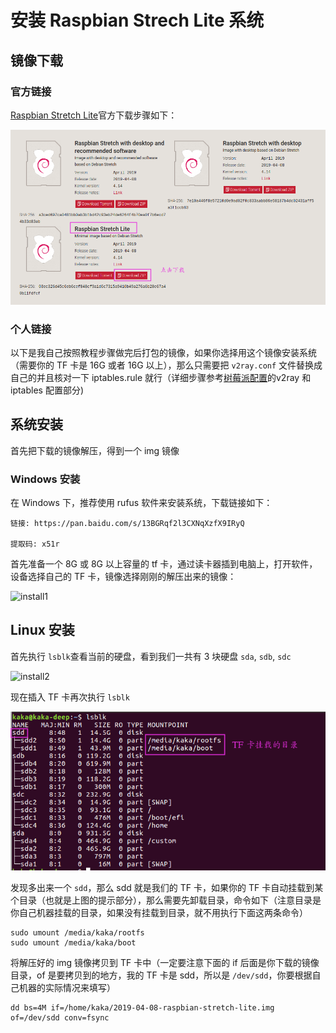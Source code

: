 # 安装 Raspbian Strech Lite 系统

## 镜像下载

### 官方链接

[Raspbian Stretch Lite](https://www.raspberrypi.org/downloads/raspbian/)官方下载步骤如下：

![0](./pic/raspberrypi/0.png)



### 个人链接

以下是我自己按照教程步骤做完后打包的镜像，如果你选择用这个镜像安装系统（需要你的 TF 卡是 16G 或者 16G 以上），那么只需要把 `v2ray.conf` 文件替换成自己的并且核对一下 iptables.rule 就行（详细步骤参考[树莓派配置](./README.md)的v2ray 和 iptables 配置部分)



## 系统安装

首先把下载的镜像解压，得到一个 img 镜像



### Windows 安装

在 Windows 下，推荐使用 rufus 软件来安装系统，下载链接如下：

```
链接: https://pan.baidu.com/s/13BGRqf2l3CXNqXzfX9IRyQ 

提取码: x51r 
```

首先准备一个 8G 或 8G 以上容量的 tf 卡，通过读卡器插到电脑上，打开软件，设备选择自己的 TF 卡，镜像选择刚刚的解压出来的镜像：

![install1](/home/kaka/kaka/raspberry-pi-dns/pic/raspberrypi/install1.png)

## Linux 安装

首先执行 `lsblk`查看当前的硬盘，看到我们一共有 3 块硬盘 `sda`, `sdb`, `sdc`

![install2](/home/kaka/kaka/raspberry-pi-dns/pic/raspberrypi/install2.png)

现在插入 TF 卡再次执行 `lsblk`

![install3](./pic/raspberrypi/install3.png)

发现多出来一个 `sdd`，那么 sdd 就是我们的 TF 卡，如果你的 TF 卡自动挂载到某个目录（也就是上图的提示部分），那么需要先卸载目录，命令如下（注意目录是你自己机器挂载的目录，如果没有挂载到目录，就不用执行下面这两条命令）

```
sudo umount /media/kaka/rootfs
sudo umount /media/kaka/boot
```

将解压好的 img 镜像拷贝到 TF 卡中（一定要注意下面的 if 后面是你下载的镜像目录，of 是要拷贝到的地方，我的 TF 卡是 sdd，所以是 `/dev/sdd`，你要根据自己机器的实际情况来填写）

```
dd bs=4M if=/home/kaka/2019-04-08-raspbian-stretch-lite.img of=/dev/sdd conv=fsync
```

